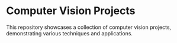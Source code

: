 # Computer Vision Projects
This repository showcases a collection of computer vision projects, demonstrating various techniques and applications.

